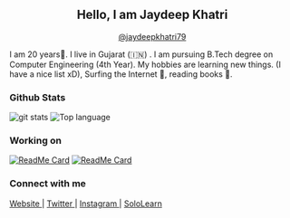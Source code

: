

<!--
**jaydeepkhatri/jaydeepkhatri** is a ✨ _special_ ✨ repository because its `README.md` (this file) appears on your GitHub profile.

Here are some ideas to get you started:

- 🔭 I’m currently working on ...
- 🌱 I’m currently learning ...
- 👯 I’m looking to collaborate on ...
- 🤔 I’m looking for help with ...
- 💬 Ask me about ...
- 📫 How to reach me: ...
- 😄 Pronouns: ...
- ⚡ Fun fact: ...
-->



<h2 align="center"> Hello, I am Jaydeep Khatri </h2>
<p align="center"><a href="https://www.twitter.com/jaydeepkhatri79">@jaydeepkhatri79</a></p>

I am 20 years👨. I live in Gujarat (🇮🇳) . I am pursuing B.Tech degree on Computer Engineering (4th Year). My hobbies are learning new things. (I have a nice list xD), Surfing the Internet 🤭, reading books 🌈.

### Github Stats
<img src="https://github-readme-stats.vercel.app/api/?username=jaydeepkhatri&show_icons=true" alt="git stats">
<img src="https://github-readme-stats.vercel.app/api/top-langs/?username=code-architects" alt="Top language">

### Working on
[![ReadMe Card](https://github-readme-stats.vercel.app/api/pin/?username=jaydeepkhatri&repo=Vartalap)](https://github.com/jaydeepkhatri/Vartalap)
[![ReadMe Card](https://github-readme-stats.vercel.app/api/pin/?username=jaydeepkhatri&repo=Currency-Converter)](https://github.com/jaydeepkhatri/Currency-Converter)


### Connect with me 
<a href="https://jaydeepkhatri.me" target="_blank"> Website </a> | <a href="https://www.twitter.com/jaydeepkhatri79"> Twitter </a> | <a href="https://www.instagram.com/jaydeepkhatri79"> Instagram </a> | <a href="https://www.sololearn.com/Profile/487380"> SoloLearn </a>
